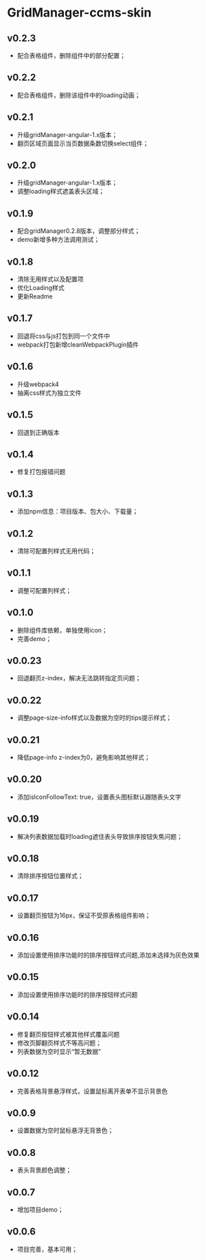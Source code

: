 # GridManager-ccms-skin

## v0.2.3

- 配合表格组件，删除组件中的部分配置；

## v0.2.2

- 配合表格组件，删除该组件中的loading动画；

## v0.2.1

- 升级gridManager-angular-1.x版本；
- 翻页区域页面显示当页数据条数切换select组件；

## v0.2.0

- 升级gridManager-angular-1.x版本；
- 调整loading样式遮盖表头区域；

## v0.1.9

- 配合gridManager0.2.8版本，调整部分样式；
- demo新增多种方法调用测试；

## v0.1.8

- 清除无用样式以及配置项
- 优化Loading样式
- 更新Readme

## v0.1.7

- 回退将css与js打包到同一个文件中
- webpack打包新增cleanWebpackPlugin插件

## v0.1.6

- 升级webpack4
- 抽离css样式为独立文件

## v0.1.5

- 回退到正确版本

## v0.1.4

- 修复打包报错问题

## v0.1.3

- 添加npm信息：项目版本、包大小、下载量；

## v0.1.2

- 清除可配置列样式无用代码；

## v0.1.1

- 调整可配置列样式；

## v0.1.0

- 删除组件库依赖，单独使用icon；
- 完善demo；

## v0.0.23

- 回退翻页z-index，解决无法跳转指定页问题；

## v0.0.22

- 调整page-size-info样式以及数据为空时的tips提示样式；

## v0.0.21

- 降低page-info z-index为0，避免影响其他样式；

## v0.0.20

- 添加isIconFollowText: true，设置表头图标默认跟随表头文字

## v0.0.19

- 解决列表数据加载时loading遮住表头导致排序按钮失焦问题；

## v0.0.18

- 清除排序按钮位置样式；

## v0.0.17

- 设置翻页按钮为16px，保证不受原表格组件影响；

## v0.0.16

- 添加设置使用排序功能时的排序按钮样式问题,添加未选择为灰色效果

## v0.0.15

- 添加设置使用排序功能时的排序按钮样式问题

## v0.0.14

- 修复翻页按钮样式被其他样式覆盖问题
- 修改页脚翻页样式不等高问题；
- 列表数据为空时显示“暂无数据”

## v0.0.12

- 完善表格背景悬浮样式，设置鼠标离开表单不显示背景色

## v0.0.9

- 设置数据为空时鼠标悬浮无背景色；

## v0.0.8

- 表头背景颜色调整；

## v0.0.7

- 增加项目demo；

## v0.0.6

- 项目完善，基本可用；

